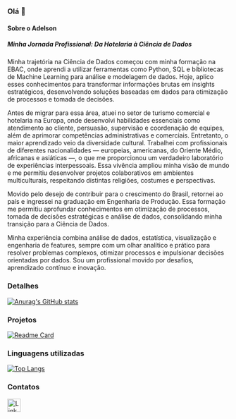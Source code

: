 ### Olá 👋

#### Sobre o Adelson
##### Minha Jornada Profissional: Da Hotelaria à Ciência de Dados

Minha trajetória na Ciência de Dados começou com minha formação na EBAC, onde aprendi a utilizar ferramentas como Python, SQL e bibliotecas de Machine Learning para análise e modelagem de dados. Hoje, aplico esses conhecimentos para transformar informações brutas em insights estratégicos, desenvolvendo soluções baseadas em dados para otimização de processos e tomada de decisões.

Antes de migrar para essa área, atuei no setor de turismo comercial e hotelaria na Europa, onde desenvolvi habilidades essenciais como atendimento ao cliente, persuasão, supervisão e coordenação de equipes, além de aprimorar competências administrativas e comerciais. Entretanto, o maior aprendizado veio da diversidade cultural. Trabalhei com profissionais de diferentes nacionalidades — europeias, americanas, do Oriente Médio, africanas e asiáticas —, o que me proporcionou um verdadeiro laboratório de experiências interpessoais. Essa vivência ampliou minha visão de mundo e me permitiu desenvolver projetos colaborativos em ambientes multiculturais, respeitando distintas religiões, costumes e perspectivas.

Movido pelo desejo de contribuir para o crescimento do Brasil, retornei ao país e ingressei na graduação em Engenharia de Produção. Essa formação me permitiu aprofundar conhecimentos em otimização de processos, tomada de decisões estratégicas e análise de dados, consolidando minha transição para a Ciência de Dados.

Minha experiência combina análise de dados, estatística, visualização e engenharia de features, sempre com um olhar analítico e prático para resolver problemas complexos, otimizar processos e impulsionar decisões orientadas por dados. Sou um profissional movido por desafios, aprendizado contínuo e inovação.


### Detalhes

[![Anurag's GitHub stats](https://github-readme-stats.vercel.app/api?username=Adelson021&show_icons=true&theme=dark)](https://github.com/anuraghazra/github-readme-stats)

### Projetos

[![Readme Card](https://github-readme-stats.vercel.app/api/pin/?username=Adelson021&repo=credit-scoring.github.io&theme=dark)](https://github.com/anuraghazra/github-readme-stats)


### Linguagens utilizadas

[![Top Langs](https://github-readme-stats.vercel.app/api/top-langs/?username=Adelson021&layout=compact)](https://github.com/anuraghazra/github-readme-stats)

### Contatos

[<img src='https://img.shields.io/badge/LinkedIn-0077B5?style=for-the-badge&logo=linkedin&logoColor=white' alt='Linkedin' height='30'>](https://www.linkedin.com/in/adelson21/)

